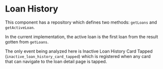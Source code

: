# Loan History

This component has a repository which defines two methods: `getLoans` and `getActiveLoan`.

In the current implementation, the active loan is the first loan from the result gotten from `getLoans`.

The only event being analyzed here is Inactive Loan History Card Tapped (`inactive_loan_history_card_tapped`) which is registered when any card that can navigate to the loan detail page is tapped.
